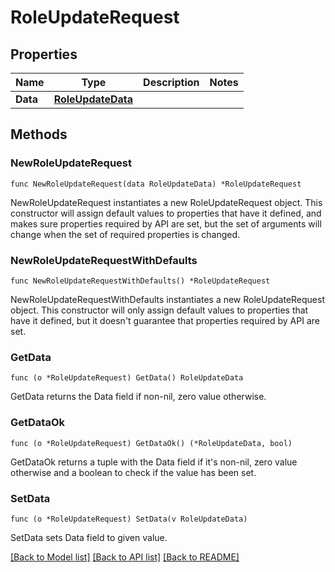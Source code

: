 # RoleUpdateRequest

## Properties

Name | Type | Description | Notes
---- | ---- | ----------- | ------
**Data** | [**RoleUpdateData**](RoleUpdateData.md) |  | 

## Methods

### NewRoleUpdateRequest

`func NewRoleUpdateRequest(data RoleUpdateData) *RoleUpdateRequest`

NewRoleUpdateRequest instantiates a new RoleUpdateRequest object.
This constructor will assign default values to properties that have it defined,
and makes sure properties required by API are set, but the set of arguments
will change when the set of required properties is changed.

### NewRoleUpdateRequestWithDefaults

`func NewRoleUpdateRequestWithDefaults() *RoleUpdateRequest`

NewRoleUpdateRequestWithDefaults instantiates a new RoleUpdateRequest object.
This constructor will only assign default values to properties that have it defined,
but it doesn't guarantee that properties required by API are set.

### GetData

`func (o *RoleUpdateRequest) GetData() RoleUpdateData`

GetData returns the Data field if non-nil, zero value otherwise.

### GetDataOk

`func (o *RoleUpdateRequest) GetDataOk() (*RoleUpdateData, bool)`

GetDataOk returns a tuple with the Data field if it's non-nil, zero value otherwise
and a boolean to check if the value has been set.

### SetData

`func (o *RoleUpdateRequest) SetData(v RoleUpdateData)`

SetData sets Data field to given value.



[[Back to Model list]](../README.md#documentation-for-models) [[Back to API list]](../README.md#documentation-for-api-endpoints) [[Back to README]](../README.md)



